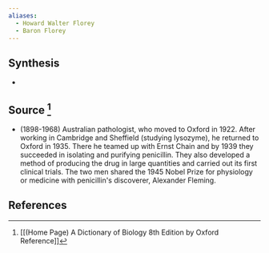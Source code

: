 ```yaml
---
aliases:
  - Howard Walter Florey
  - Baron Florey
---
```

## Synthesis
- 
## Source [^1]
- (1898-1968) Australian pathologist, who moved to Oxford in 1922. After working in Cambridge and Sheffield (studying lysozyme), he returned to Oxford in 1935. There he teamed up with Ernst Chain and by 1939 they succeeded in isolating and purifying penicillin. They also developed a method of producing the drug in large quantities and carried out its first clinical trials. The two men shared the 1945 Nobel Prize for physiology or medicine with penicillin's discoverer, Alexander Fleming.
## References

[^1]: [[(Home Page) A Dictionary of Biology 8th Edition by Oxford Reference]]